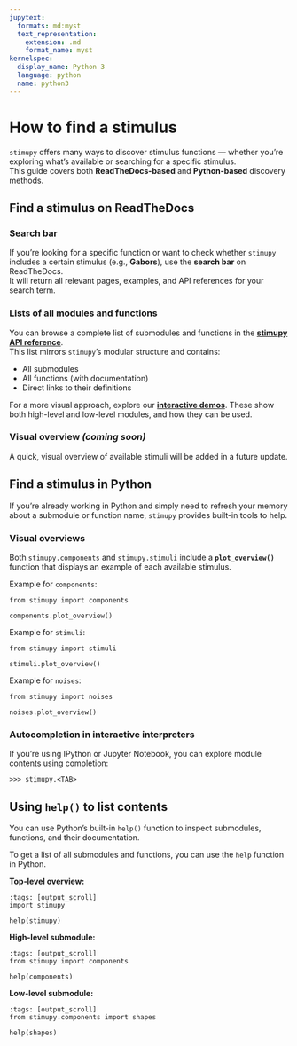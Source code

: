 ```yaml
---
jupytext:
  formats: md:myst
  text_representation:
    extension: .md
    format_name: myst
kernelspec:
  display_name: Python 3
  language: python
  name: python3
---
```


# How to find a stimulus

`stimupy` offers many ways to discover stimulus functions — whether you’re exploring what’s available or searching for a specific stimulus.  
This guide covers both **ReadTheDocs-based** and **Python-based** discovery methods.


## Find a stimulus on ReadTheDocs

### Search bar

If you’re looking for a specific function or want to check whether `stimupy` includes a certain stimulus (e.g., **Gabors**), use the **search bar** on ReadTheDocs.  
It will return all relevant pages, examples, and API references for your search term.

### Lists of all modules and functions

You can browse a complete list of submodules and functions in the **[stimupy API reference](../reference/api.md)**.  
This list mirrors `stimupy`’s modular structure and contains:

- All submodules
- All functions (with documentation)
- Direct links to their definitions

For a more visual approach, explore our **[interactive demos](../reference/demos)**. These show both high-level and low-level modules, and how they can be used.

### Visual overview *(coming soon)*

A quick, visual overview of available stimuli will be added in a future update.


## Find a stimulus in Python

If you’re already working in Python and simply need to refresh your memory about a submodule or function name, `stimupy` provides built-in tools to help.

### Visual overviews

Both `stimupy.components` and `stimupy.stimuli` include a **`plot_overview()`** function that displays an example of each available stimulus.

Example for `components`:
```{code-cell}
from stimupy import components

components.plot_overview()
```

Example for `stimuli`:
```{code-cell}
from stimupy import stimuli

stimuli.plot_overview()
```

Example for `noises`:
```{code-cell}
from stimupy import noises

noises.plot_overview()
```


### Autocompletion in interactive interpreters

If you’re using IPython or Jupyter Notebook, you can explore module contents using <TAB> completion:

```
>>> stimupy.<TAB>
```

## Using `help()` to list contents

You can use Python’s built-in `help()` function to inspect submodules, functions, and their documentation.

To get a list of all submodules and functions, you can use the `help` function in Python.

**Top-level overview:**

```{code-cell}
:tags: [output_scroll]
import stimupy

help(stimupy)
```

**High-level submodule:**

```{code-cell}
:tags: [output_scroll]
from stimupy import components

help(components)
```

**Low-level submodule:**

```{code-cell}
:tags: [output_scroll]
from stimupy.components import shapes

help(shapes)
```


